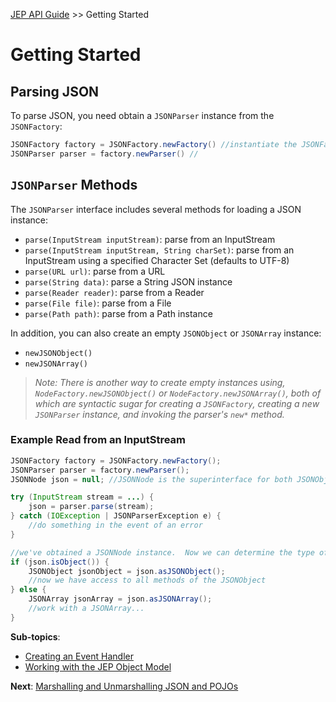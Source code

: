 [JEP API Guide](index) >> Getting Started

# Getting Started 

## Parsing JSON

To parse JSON, you need obtain a `JSONParser` instance from the `JSONFactory`:

```java
JSONFactory factory = JSONFactory.newFactory() //instantiate the JSONFactory
JSONParser parser = factory.newParser() //

```
## `JSONParser` Methods

The `JSONParser` interface includes several methods for loading a JSON instance:

- `parse(InputStream inputStream)`: parse from an InputStream
- `parse(InputStream inputStream, String charSet)`: parse from an InputStream using a specified Character Set (defaults to UTF-8)
- `parse(URL url)`: parse from a URL
- `parse(String data)`: parse a String JSON instance
- `parse(Reader reader)`: parse from a Reader
- `parse(File file)`: parse from a File
- `parse(Path path)`: parse from a Path instance

In addition, you can also create an empty `JSONObject` or `JSONArray` instance:

- `newJSONObject()`
- `newJSONArray()`

> *Note: There is another way to create empty instances using, `NodeFactory.newJSONObject()` or `NodeFactory.newJSONArray()`, both of which
> are syntactic sugar for creating a `JSONFactory`, creating a new `JSONParser` instance, and invoking the parser's `new*` method.*

### Example Read from an InputStream

```java
JSONFactory factory = JSONFactory.newFactory();
JSONParser parser = factory.newParser();
JSONNode json = null; //JSONNode is the superinterface for both JSONObject and JSONArray

try (InputStream stream = ...) {
    json = parser.parse(stream);
} catch (IOException | JSONParserException e) {
    //do something in the event of an error
}

//we've obtained a JSONNode instance.  Now we can determine the type of Node and convert it:
if (json.isObject()) {
    JSONObject jsonObject = json.asJSONObject();
    //now we have access to all methods of the JSONObject
} else {
    JSONArray jsonArray = json.asJSONArray();
    //work with a JSONArray...
}

```

**Sub-topics**: 

* [Creating an Event Handler](./creating-an-event-handler)
* [Working with the JEP Object Model](./working-with-jep-objects)

**Next**: [Marshalling and Unmarshalling JSON and POJOs](./marshalling-unmarshalling-json-pojo)




